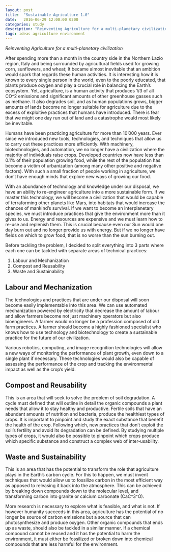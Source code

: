 ```yaml
---
layout: post
title:  "Sustainable Agriculture 1.0"
date:   2016-06-29 12:00:00 0200
categories: study
description: "Reinventing Agriculture for a multi-planetary civilization"
tags: ideas agriculture environment
---
```


*Reinventing Agriculture for a multi-planetary civilization*

After spending more than a month in the country side in the Northern Lazio region, Italy and being surrounded by agricultural fields used for growing corn, sunflowers, and wheat; It became almost inevitable that an ambition would spark that regards these human activities. It is interesting how it is known to every single person in the world, even to the poorly educated, that plants produce oxygen and play a crucial role in balancing the Earth’s ecosystem. Yet, agriculture, is a human activity that produces 1/3 of all CO^2 emissions and significant amounts of other greenhouse gasses such as methane. It also degrades soil, and as human populations grows, bigger amounts of lands become no longer suitable for agriculture due to the excess of exploitive practices that humans have introduced. There is fear that we might one day run out of land and a catastrophe would most likely be inevitable.

Humans have been practicing agriculture for more than 10’000 years. Ever since we introduced new tools, technologies, and techniques that allow us to carry out these practices more efficiently. With machinery, biotechnologies, and automation, we no longer have a civilization where the majority of individuals raise crops. Developed countries now have less than 0.1% of their population growing food, while the rest of the population has become a victim of urbanization (among many other positive and negative factors). With such a small fraction of people working in agriculture, we don’t have enough minds that explore new ways of growing our food.

With an abundance of technology and knowledge under our disposal, we have an ability to re-engineer agriculture into a more sustainable form. If we master this technology, we will become a civilization that would be capable of terraforming other planets like Mars, into habitats that would increase the chances of mankind’s survival. If we want to become an interplanetary species, we must introduce practices that give the environment more than it gives to us. Energy and resources are expensive and we must learn how to re-use and replenish them. This is crucial because even our Sun would one day burn out and no longer provide us with energy. But if we no longer have fields on which to grow food, that is no worse than the sun burning out.

Before tackling the problem, I decided to split everything into 3 parts where each one can be tackled with separate areas of technical practices:

1. Labour and Mechanization
2. Compost and Reusability
3. Waste and Sustainability

## Labour and Mechanization
The technologies and practices that are under our disposal will soon become easily implementable into this area. We can use automated mechanization powered by electricity that decrease the amount of labour and allow farmers become not just machinery operators but also bioengineers. A farmer would no longer be a profession composed of old farm practices. A farmer should become a highly fashioned specialist who knows how to use technology and biotechnology to create a sustainable practice for the future of our civilization.

Various robotics, computing, and image recognition technologies will allow a new ways of monitoring the performance of plant growth, even down to a single plant if necessary. These technologies would also be capable of assessing the performance of the crop and tracking the environmental impact as well as the crop’s yield.

## Compost and Reusability
This is an area that will seek to solve the problem of soil degradation. A cycle must defined that will outline in detail the organic compounds a plant needs that allow it to stay healthy and productive. Fertile soils that have an abundant amounts of nutrition and bacteria, produce the healthiest types of crops. It is important to pinpoint and study the exact substance that benefit the health of the crop. Following which, new practices that don’t exploit the soil’s fertility and avoid its degradation can be defined. By studying multiple types of crops, it would also be possible to pinpoint which crops produce which specific substance and construct a complex web of inter-usability.

## Waste and Sustainability
This is an area that has the potential to transform the role that agriculture plays in the Earth’s carbon cycle. For this to happen, we must invent techniques that would allow us to fossilize carbon in the most efficient way as apposed to releasing it back into the atmosphere. This can be achieved by breaking down compounds down to the molecular level, and transforming carbon into granite or calcium carbonate (CaC^3^O).

More research is necessary to explore what is feasible, and what is not. If however humanity succeeds in this area, agriculture has the potential of no longer be source of carbon emissions but a source that can photosynthesize and produce oxygen. Other organic compounds that ends up as waste, should also be tackled in a similar manner. If a chemical compound cannot be reused and it has the potential to harm the environment, it must either be fossilized or broken down into chemical compounds that are less harmful for the environment.
